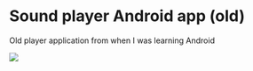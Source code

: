 # Sound player Android app (old)
Old player application from when I was learning Android

<img src="https://res.cloudinary.com/davmivgjv/image/upload/v1663787852/apps_screenshots/lol_ooxsoh.png"></img>
